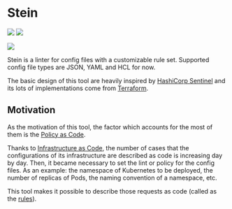 Stein
=====

[![][release-badge]][release-link] [![][license-badge]][license-link]

[release-badge]: https://img.shields.io/github/release/b4b4r07/stein.svg?style=popout
[release-link]:  https://github.com/b4b4r07/stein/releases
[license-badge]: https://img.shields.io/github/license/b4b4r07/stein.svg?style=popout
[license-link]:  https://github.com/b4b4r07/stein/blob/master/LICENSE

![](https://user-images.githubusercontent.com/4442708/66107167-8a83f800-e5fa-11e9-9719-f7f03624ee46.png)

Stein is a linter for config files with a customizable rule set.
Supported config file types are JSON, YAML and HCL for now.

The basic design of this tool are heavily inspired by [HashiCorp Sentinel](https://www.hashicorp.com/sentinel) and its lots of implementations come from [Terraform](https://www.terraform.io/).

## Motivation

As the motivation of this tool, the factor which accounts for the most of them is the [Policy as Code](./concepts/policy-as-code.md).

Thanks to [Infrastructure as Code](https://en.wikipedia.org/wiki/Infrastructure_as_code), the number of cases that the configurations of its infrastructure are described as code is increasing day by day.
Then, it became necessary to set the lint or policy for the config files.
As an example: the namespace of Kubernetes to be deployed, the number of replicas of Pods, the naming convention of a namespace, etc.

This tool makes it possible to describe those requests as code (called as the [rules](./configuration/policy/rules.md)).
